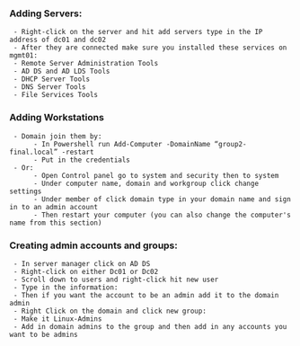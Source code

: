 ### Adding Servers:
     - Right-click on the server and hit add servers type in the IP address of dc01 and dc02
     - After they are connected make sure you installed these services on mgmt01:
     - Remote Server Administration Tools
     - AD DS and AD LDS Tools
     - DHCP Server Tools
     - DNS Server Tools
     - File Services Tools

### Adding Workstations
     - Domain join them by:
          - In Powershell run Add-Computer -DomainName “group2-final.local” -restart
          - Put in the credentials
     - Or:
          - Open Control panel go to system and security then to system
          - Under computer name, domain and workgroup click change settings
          - Under member of click domain type in your domain name and sign in to an admin account
          - Then restart your computer (you can also change the computer's name from this section)

### Creating admin accounts and groups:
     - In server manager click on AD DS
     - Right-click on either Dc01 or Dc02
     - Scroll down to users and right-click hit new user
     - Type in the information:
     - Then if you want the account to be an admin add it to the domain admin
     - Right Click on the domain and click new group:
     - Make it Linux-Admins
     - Add in domain admins to the group and then add in any accounts you want to be admins
